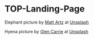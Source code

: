 # TOP-Landing-Page

Elephant picture by <a href="https://unsplash.com/pt-br/@mattartz?utm_content=creditCopyText&utm_medium=referral&utm_source=unsplash">Matt Artz</a> at <a href="https://unsplash.com/pt-br/fotografias/elefante-marrom-ao-lado-de-folhas-verdes-kjXw0IENAeU?utm_content=creditCopyText&utm_medium=referral&utm_source=unsplash">Unsplash</a>

Hyena picture by <a href="https://unsplash.com/pt-br/@glencarrie?utm_content=creditCopyText&utm_medium=referral&utm_source=unsplash">Glen Carrie</a> at <a href="https://unsplash.com/pt-br/fotografias/um-close-up-de-um-animal-ZEqbLGtWi2M?utm_content=creditCopyText&utm_medium=referral&utm_source=unsplash">Unsplash</a>
      
      